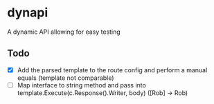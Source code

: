 # dynapi
A dynamic API allowing for easy testing

## Todo

- [x] Add the parsed template to the route config and perform a manual equals (template not comparable)
- [ ] Map interface to string method and pass into template.Execute(c.Response().Writer, body) ([Rob] -> Rob)